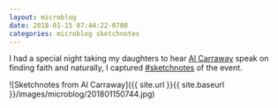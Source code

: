 ```yaml
---
layout: microblog
date: 2018-01-15 07:44:22-0700
categories: microblog sketchnotes
---
```

I had a special night taking my daughters to hear [Al Carraway](https://www.alcarraway.com/) speak on finding faith and naturally, I captured [#sketchnotes](/categories/sketchnotes) of the event.

![Sketchnotes from Al Carraway]({{ site.url }}{{ site.baseurl }}/images/microblog/201801150744.jpg)
